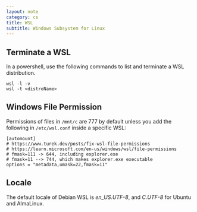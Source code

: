 ```yaml
---
layout: note
category: cs
title: WSL
subtitle: Windows Subsystem for Linux
---
```


## Terminate a WSL

In a powershell, use the following commands to list and terminate a WSL distribution.

```
wsl -l -v
wsl -t <distroName>
```

## Windows File Permission
Permissions of files in `/mnt/c` are 777 by default unless you add the following in `/etc/wsl.conf` inside a specific WSL:

```
[automount]
# https://www.turek.dev/posts/fix-wsl-file-permissions
# https://learn.microsoft.com/en-us/windows/wsl/file-permissions
# fmask=111 -> 644, including explorer.exe
# fmask=11 --> 744, which makes explorer.exe executable
options = "metadata,umask=22,fmask=11"
```

## Locale

The default locale of Debian WSL is *en_US.UTF-8*, and *C.UTF-8* for Ubuntu and AlmaLinux.


